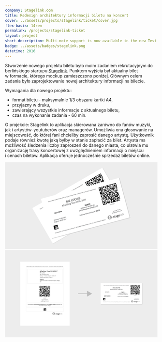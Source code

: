 ```yaml
---
company: Stagelink.com
title: Redesign architektury informacji biletu na koncert
cover: ../assets/projects/stagelink/ticket/cover.jpg
flex-basis: 14rem
permalink: /projects/stagelink-ticket
layout: project
short-description: Multi-note support is now available in the new Test Pilot Notes v4 update. This was the most requested feature after going through all of…
badge: ../assets/badges/stagelink.png
datetime: 2016
---
```


<p>Stworzenie nowego projektu biletu było moim zadaniem rekrutacyjnym do berlińskiego startupu <a href="https://stagelink.com">Stagelink</a>. Punktem wyjścia był aktualny bilet w&nbsp;formacie, którego mockup zamieszczono poniżej. Głównym celem zadania było zaprojektowanie nowej architektury informacji na bilecie.</p>

<p>Wymagania dla nowego projektu:</p>
<ul class="req">
	<li>format biletu - maksymalnie 1/3 obszaru kartki A4,</li>
	<li>przyjazny w&nbsp;druku,</li>
	<li>zawierający wszystkie informacje z&nbsp;aktualnego biletu,</li>
	<li>czas na wykonanie zadania - 60 min.</li>
</ul>

<p>O projekcie: Stagelink to aplikacja skierowana zarówno do fanów muzyki, jak i&nbsp;artystów-youtuberów oraz managerów.
Umożliwia ona głosowanie na miejscowość, do której fani chcieliby zaprosić danego artystę. Użytkownik podaje również kwotę jaką byłby w&nbsp;stanie zapłacić za bilet. Artysta ma możliwość śledzenia liczby zaproszeń do danego miasta, co ułatwia mu organizację trasy koncertowej z&nbsp;uwzględnieniem informacji o&nbsp;miejscu i&nbsp;cenach biletów. Aplikacja oferuje jednocześnie sprzedaż biletów online.</p>
<div class="project-image">
	<img src="../assets/projects/stagelink/ticket/1.png" />
</div>
<div class="project-image">
	<img src="../assets/projects/stagelink/ticket/2.png" />
</div>
